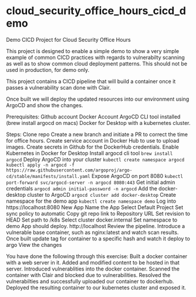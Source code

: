 # cloud_security_office_hours_cicd_demo
Demo CICD Project for Cloud Security Office Hours

This project is designed to enable a simple demo to show a very simple example of common CICD practices with regards to vulnerabilty scanning as well as to show common cloud deployment patterns. This should not be used in production, for demo only.

This project contains a CICD pipeline that will build a container once it passes a vulnerability scan done with Clair.

Once built we will deploy the updated resources into our environment using ArgoCD and show the changes.

Prerequisites:
Github account
Docker Account
ArgoCD CLI tool installed (brew install argocd on macs)
Docker for Desktop with a kubernetes cluster.

Steps:
Clone repo
Create a new branch and initiate a PR to correct the time for office hours.
Create service account in Docker Hub to use to upload images.
Create secrets in Github for the DockerHub credentials.
Enable Kubernetes in Docker for Desktop
Install argocd cli tool
`brew install argocd`
Deploy ArgoCD into your cluster
`kubectl create namespace argocd`
`kubectl apply -n argocd -f https://raw.githubusercontent.com/argoproj/argo-cd/stable/manifests/install.yaml`
Expose ArgoCD on port 8080
`kubectl port-forward svc/argocd-server -n argocd 8080:443`
Get initial admin credentials
`argocd admin initial-password -n argocd`
Add the docker-desktop cluster to ArgoCD
`argocd cluster add docker-desktop`
Create namespace for the demo app
`kubectl create namespace demo`
Log into https://localhost:8080
New App
Name the App
Select Default Project
Set sync policy to automatic
Copy git repo link to Repository URL
Set revision to HEAD
Set path to /k8s
Select cluster docker.internal
Set namespace to demo
App should deploy.
http://localhost
Review the pipeline.
Introduce a vulnerable base container, such as nginx:latest and watch scan results.
Once built update tag for container to a specific hash and watch it deploy to argo
View the changes

You have done the following through this exercise:
Built a docker container with a web server in it.
Added and modified content to be hosted in that server.
Introduced vulnerablities into the docker container.
Scanned the container with Clair and blocked due to vulnerabilities.
Resolved the vulnerabilties and successfully uploaded our container to dockerhub.
Deployed the resulting container to our kubernetes cluster and exposed it.